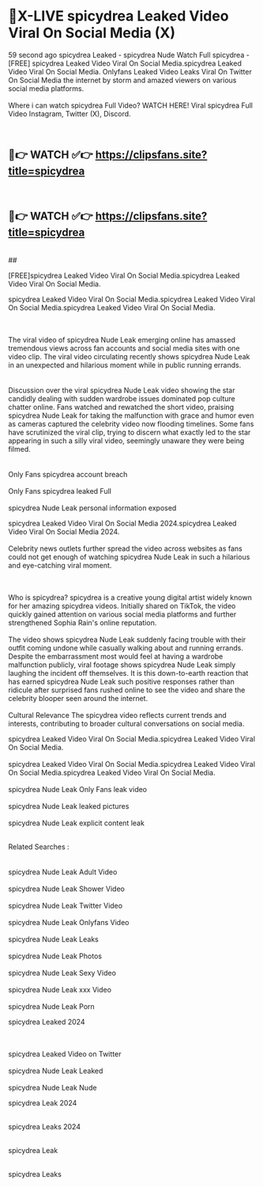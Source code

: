 # 🔴X-LIVE spicydrea Leaked Video Viral On Social Media (X)<br>


59 second ago spicydrea Leaked  - spicydrea Nude  Watch Full spicydrea - [FREE] spicydrea Leaked Video Viral On Social Media.spicydrea Leaked Video Viral On Social Media.   Onlyfans Leaked Video Leaks Viral On Twitter On Social Media the internet by storm and amazed viewers on various social media platforms. <br><br>
Where i can watch spicydrea Full Video? WATCH HERE! Viral spicydrea Full Video Instagram, Twitter (X), Discord. <br>


 <br>

##  🔴👉 WATCH ✅👉  <a href="https://clipsfans.site?title=spicydrea&ref=git">https://clipsfans.site?title=spicydrea</a> <br>
  <br>

##  🔴👉 WATCH ✅👉  <a href="https://clipsfans.site?title=spicydrea&ref=git">https://clipsfans.site?title=spicydrea</a> <br>
  <br>
  ##



[FREE]spicydrea Leaked Video Viral On Social Media.spicydrea Leaked Video Viral On Social Media. <br>

spicydrea Leaked Video Viral On Social Media.spicydrea Leaked Video Viral On Social Media.spicydrea Leaked Video Viral On Social Media. <br>


  <br>

  <br>
The viral video of spicydrea Nude Leak emerging online has amassed tremendous views across fan accounts and social media sites with one video clip. The viral video circulating recently shows spicydrea Nude Leak in an unexpected and hilarious moment while in public running errands.<br>
<br>


<br>
Discussion over the viral spicydrea Nude Leak video showing the star candidly dealing with sudden wardrobe issues dominated pop culture chatter online. Fans watched and rewatched the short video, praising spicydrea Nude Leak for taking the malfunction with grace and humor even as cameras captured the celebrity video now flooding timelines. Some fans have scrutinized the viral clip, trying to discern what exactly led to the star appearing in such a silly viral video, seemingly unaware they were being filmed.<br>
<br>
<br> 
Only Fans spicydrea account breach<br>
<br>
Only Fans spicydrea leaked Full <br>
<br>
spicydrea Nude Leak personal information exposed<br>

spicydrea Leaked Video Viral On Social Media 2024.spicydrea Leaked Video Viral On Social Media 2024. <br>
<br>
Celebrity news outlets further spread the video across websites as fans could not get enough of watching spicydrea Nude Leak in such a hilarious and eye-catching viral moment.<br>
<br>

<br>
Who is spicydrea? spicydrea is a creative young digital artist widely known for her amazing spicydrea videos. Initially shared on TikTok, the video quickly gained attention on various social media platforms and further strengthened Sophia Rain's online reputation.<br>
<br>
The video shows spicydrea Nude Leak suddenly facing trouble with their outfit coming undone while casually walking about and running errands. Despite the embarrassment most would feel at having a wardrobe malfunction publicly, viral footage shows spicydrea Nude Leak simply laughing the incident off themselves. It is this down-to-earth reaction that has earned spicydrea Nude Leak such positive responses rather than ridicule after surprised fans rushed online to see the video and share the celebrity blooper seen around the internet.<br>
<br>
Cultural Relevance The spicydrea video reflects current trends and interests, contributing to broader cultural conversations on social media.<br>

spicydrea Leaked Video Viral On Social Media.spicydrea Leaked Video Viral On Social Media.<br>
<br>
spicydrea Leaked Video Viral On Social Media.spicydrea Leaked Video Viral On Social Media.spicydrea Leaked Video Viral On Social Media.<br>
<br>
spicydrea Nude Leak Only Fans leak video<br>
<br>
spicydrea Nude Leak leaked pictures<br>
<br>
spicydrea Nude Leak explicit content leak<br>


<br>
Related Searches :<br>
<br>

<br>
spicydrea Nude Leak Adult Video<br>
<br>
spicydrea Nude Leak Shower Video<br>
<br>
spicydrea Nude Leak Twitter Video<br>
<br>
spicydrea Nude Leak Onlyfans Video<br>
<br>
spicydrea Nude Leak Leaks<br>
<br>
spicydrea Nude Leak Photos<br>

<br>
spicydrea Nude Leak Sexy Video<br>
<br>
spicydrea Nude Leak xxx Video<br>
<br>
spicydrea Nude Leak Porn<br>

spicydrea  Leaked 2024 <br> <br>
<br>

spicydrea Leaked Video on Twitter <br>
<br>
spicydrea Nude Leak Leaked<br>
<br>
spicydrea Nude Leak Nude<br>


spicydrea  Leak 2024 <br> <br>



spicydrea  Leaks 2024 <br> <br>



 
spicydrea  Leak<br> <br>



spicydrea  Leaks<br> <br>





</p>




 



</p>










